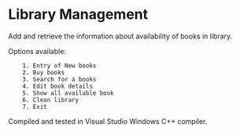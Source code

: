 # Library Management

Add and retrieve the information about availability of books in library.

Options available:

        1. Entry of New books
        2. Buy books
        3. Search for a books
        4. Edit book details
        5. Show all available book
        6. Clean library
        7. Exit
        
Compiled and tested in Visual Studio Windows C++ compiler.
